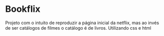 # Bookflix
Projeto com o intuito de reproduzir a página inicial da netflix, mas ao invés de ser catálogos de filmes o catálogo é de livros. Utilizando css e html
